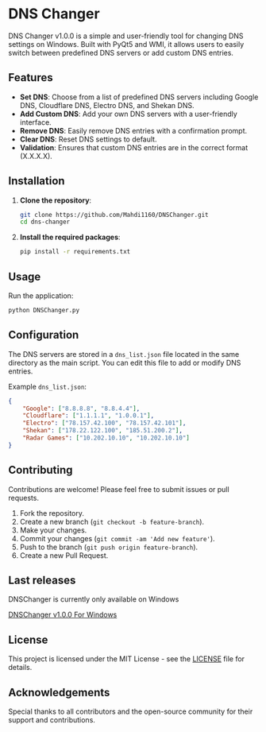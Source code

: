 # DNS Changer

DNS Changer v1.0.0 is a simple and user-friendly tool for changing DNS settings on Windows. Built with PyQt5 and WMI, it allows users to easily switch between predefined DNS servers or add custom DNS entries.

## Features

- **Set DNS**: Choose from a list of predefined DNS servers including Google DNS, Cloudflare DNS, Electro DNS, and Shekan DNS.
- **Add Custom DNS**: Add your own DNS servers with a user-friendly interface.
- **Remove DNS**: Easily remove DNS entries with a confirmation prompt.
- **Clear DNS**: Reset DNS settings to default.
- **Validation**: Ensures that custom DNS entries are in the correct format (X.X.X.X).

## Installation

1. **Clone the repository**:
   ```bash
   git clone https://github.com/Mahdi1160/DNSChanger.git
   cd dns-changer
   ```

2. **Install the required packages**:
   ```bash
   pip install -r requirements.txt
   ```

## Usage

Run the application:
```bash
python DNSChanger.py
```

## Configuration

The DNS servers are stored in a `dns_list.json` file located in the same directory as the main script. You can edit this file to add or modify DNS entries.

Example `dns_list.json`:
```json
{
    "Google": ["8.8.8.8", "8.8.4.4"],
    "Cloudflare": ["1.1.1.1", "1.0.0.1"],
    "Electro": ["78.157.42.100", "78.157.42.101"],
    "Shekan": ["178.22.122.100", "185.51.200.2"],
    "Radar Games": ["10.202.10.10", "10.202.10.10"]
}
```

## Contributing

Contributions are welcome! Please feel free to submit issues or pull requests.

1. Fork the repository.
2. Create a new branch (`git checkout -b feature-branch`).
3. Make your changes.
4. Commit your changes (`git commit -am 'Add new feature'`).
5. Push to the branch (`git push origin feature-branch`).
6. Create a new Pull Request.

## Last releases
DNSChanger is currently only available on Windows

[DNSChanger v1.0.0 For Windows](https://github.com/Mahdi1160/DNSChanger/releases/tag/v1.0.0)

## License


This project is licensed under the MIT License - see the [LICENSE](LICENSE) file for details.

## Acknowledgements

Special thanks to all contributors and the open-source community for their support and contributions.
